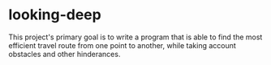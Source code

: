 # looking-deep

This project's primary goal is to write a program that is able to find the most efficient travel route from one point to another, while taking account obstacles and other hinderances. 
